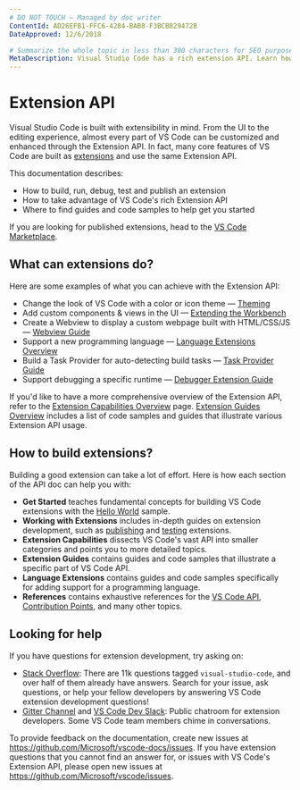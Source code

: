 ```yaml
---
# DO NOT TOUCH — Managed by doc writer
ContentId: AD26EFB1-FFC6-4284-BAB8-F3BCB8294728
DateApproved: 12/6/2018

# Summarize the whole topic in less than 300 characters for SEO purpose
MetaDescription: Visual Studio Code has a rich extension API. Learn how to create your own extensions for VS Code.
---
```


# Extension API

Visual Studio Code is built with extensibility in mind. From the UI to the editing experience, almost every part of VS Code can be customized and enhanced through the Extension API. In fact, many core features of VS Code are built as [extensions](https://github.com/Microsoft/vscode/tree/master/extensions) and use the same Extension API.

This documentation describes:

- How to build, run, debug, test and publish an extension
- How to take advantage of VS Code's rich Extension API
- Where to find guides and code samples to help get you started

If you are looking for published extensions, head to the [VS Code Marketplace](https://marketplace.visualstudio.com/).

## What can extensions do?

Here are some examples of what you can achieve with the Extension API:

- Change the look of VS Code with a color or icon theme — [Theming](/api/extension-capabilities/theming)
- Add custom components & views in the UI — [Extending the Workbench](/api/extension-capabilities/extending-workbench)
- Create a Webview to display a custom webpage built with HTML/CSS/JS — [Webview Guide](/api/extension-guides/webview)
- Support a new programming language — [Language Extensions Overview](/api/language-extensions/overview)
- Build a Task Provider for auto-detecting build tasks — [Task Provider Guide](/api/extension-guides/task-provider)
- Support debugging a specific runtime — [Debugger Extension Guide](/api/extension-guides/debugger-extension)

If you'd like to have a more comprehensive overview of the Extension API, refer to the [Extension Capabilities Overview](/api/extension-capabilities/overview) page. [Extension Guides Overview](/api/extension-guides/overview) includes a list of code samples and guides that illustrate various Extension API usage.

## How to build extensions?

Building a good extension can take a lot of effort. Here is how each section of the API doc can help you with:

- **Get Started** teaches fundamental concepts for building VS Code extensions with the [Hello World](https://github.com/Microsoft/vscode-extension-samples/tree/master/helloworld-sample) sample.
- **Working with Extensions** includes in-depth guides on extension development, such as [publishing](/api/advanced-topics/publishing-extension) and [testing](/api/advanced-topics/testing-extension) extensions.
- **Extension Capabilities** dissects VS Code's vast API into smaller categories and points you to more detailed topics.
- **Extension Guides** contains guides and code samples that illustrate a specific part of VS Code API.
- **Language Extensions** contains guides and code samples specifically for adding support for a programming language.
- **References** contains exhaustive references for the [VS Code API](/api/references/vscode-api), [Contribution Points](/api/references/contribution-points), and many other topics.

## Looking for help

If you have questions for extension development, try asking on:

- [Stack Overflow](https://stackoverflow.com/questions/tagged/visual-studio-code): There are 11k questions tagged `visual-studio-code`, and over half of them already have answers. Search for your issue, ask questions, or help your fellow developers by answering VS Code extension development questions!
- [Gitter Channel](https://gitter.im/Microsoft/vscode) and [VS Code Dev Slack](https://join.slack.com/t/vscode-dev-community/shared_invite/enQtMjIxOTgxNDE3NzM0LWU5M2ZiZDU1YjBlMzdlZjA2YjBjYzRhYTM5NTgzMTAxMjdiNWU0ZmQzYWI3MWU5N2Q1YjBiYmQ4MzY0NDE1MzY): Public chatroom for extension developers. Some VS Code team members chime in conversations.

To provide feedback on the documentation, create new issues at https://github.com/Microsoft/vscode-docs/issues. If you have extension questions that you cannot find an answer for, or issues with VS Code's Extension API, please open new issues at https://github.com/Microsoft/vscode/issues.